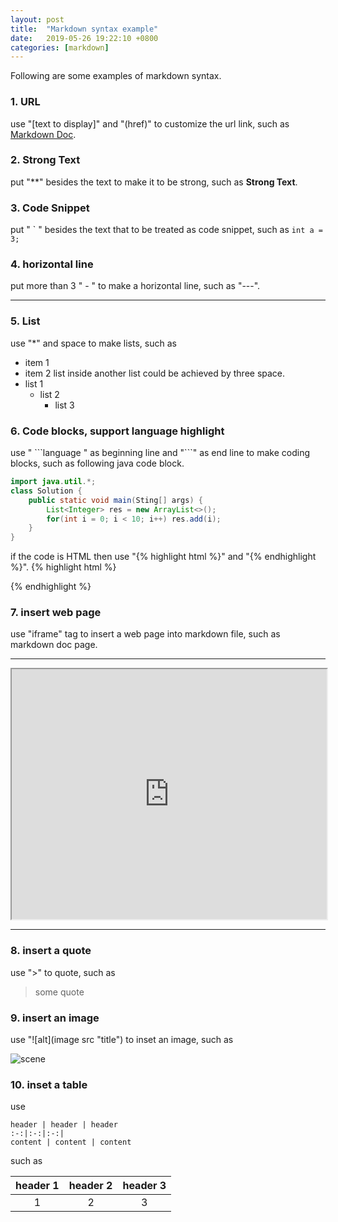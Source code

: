 ```yaml
---
layout: post
title:  "Markdown syntax example"
date:   2019-05-26 19:22:10 +0800
categories: [markdown]
---
```


Following are some examples of markdown syntax.

### 1. URL
use "[text to display]" and "(href)" to customize the url link, such as [Markdown Doc](http://www.markdown.cn/).

### 2. Strong Text
put "\*\*" besides the text to make it to be strong, such as **Strong Text**.

### 3. Code Snippet
put " \` " besides the text that to be treated as code snippet, such as `int a = 3;`

### 4. horizontal line
put more than 3 " - " to make a horizontal line, such as "\-\-\-".

--- 

### 5. List
use "\*" and space to make lists, such as
* item 1
* item 2
list inside another list could be achieved by three space.
* list 1
   * list 2
      * list 3

### 6. Code blocks, support language highlight
use " \`\`\`language " as beginning line and "\`\`\`" as end line to make coding blocks, such as following java code block.
```java
import java.util.*;
class Solution {
    public static void main(Sting[] args) {
        List<Integer> res = new ArrayList<>();
        for(int i = 0; i < 10; i++) res.add(i);
    }
}
``` 
if the code is HTML then use "\{\% highlight html \%\}" and "\{\% endhighlight \%\}".
{% highlight html %}
<script type="text/javascript">
function isNumber(evt) {
    evt = (evt) ? evt : window.event;
    var charCode = (evt.which) ? evt.which : evt.keyCode;
    if (charCode > 31 && (charCode < 48 || charCode > 57)) {
        return false;
    }
    return true;
}
</script>
{% endhighlight %}
### 7. insert web page

use "iframe" tag to insert a web page into markdown file, such as markdown doc page.

---

<iframe width="100%" height="400" allowfullscreen="allowfullscreen" src="http://www.markdown.cn/"></iframe>

---

### 8. insert a quote
use "\>" to quote, such as
> some quote

### 9. insert an image
use "\!\[alt\](image src "title") to inset an image, such as

![scene](http://pic37.nipic.com/20140110/17563091_221827492154_2.jpg)

### 10. inset a table
use
```
header | header | header
:-:|:-:|:-:|
content | content | content

```
such as

header 1 | header 2 | header 3
:-:|:-:|:-: 
1 | 2 | 3 |


